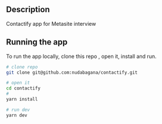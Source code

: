 ## Description

Contactify app for Metasite interview

## Running the app

To run the app locally, clone this repo , open it, install and run.

```bash
# clone repo
git clone git@github.com:nudabagana/contactify.git

# open it
cd contactify
#
yarn install

# run dev
yarn dev

```
